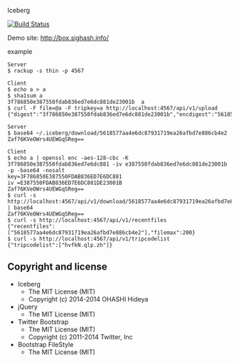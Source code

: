 Iceberg

[![Build Status](https://travis-ci.org/ohac/iceberg.svg?branch=master)](https://travis-ci.org/ohac/iceberg)

Demo site: http://box.sighash.info/

example

    Server
    $ rackup -s thin -p 4567

    Client
    $ echo a > a
    $ sha1sum a
    3f786850e387550fdab836ed7e6dc881de23001b  a
    $ curl -F file=@a -F tripkey=a http://localhost:4567/api/v1/upload
    {"digest":"3f786850e387550fdab836ed7e6dc881de23001b","encdigest":"5618577aa4e6dc87931719ea26afbd7e886cb4e2","tripcode":"hvfkN.qlp.zh"}

    Server
    $ base64 ~/.iceberg/download/5618577aa4e6dc87931719ea26afbd7e886cb4e2 
    Zaf76KVeOWrs4UEWGqSReg==

    Client
    $ echo a | openssl enc -aes-128-cbc -K 3f786850e387550fdab836ed7e6dc881 -iv e387550fdab836ed7e6dc881de23001b -p -base64 -nosalt
    key=3F786850E387550FDAB836ED7E6DC881
    iv =E387550FDAB836ED7E6DC881DE23001B
    Zaf76KVeOWrs4UEWGqSReg==
    $ curl -s http://localhost:4567/api/v1/download/5618577aa4e6dc87931719ea26afbd7e886cb4e2 | base64
    Zaf76KVeOWrs4UEWGqSReg==
    $ curl -s http://localhost:4567/api/v1/recentfiles
    {"recentfiles":["5618577aa4e6dc87931719ea26afbd7e886cb4e2"],"filemax":200}
    $ curl -s http://localhost:4567/api/v1/tripcodelist
    {"tripcodelist":["hvfkN.qlp.zh"]}

## Copyright and license

* Iceberg
  * The MIT License (MIT)
  * Copyright (c) 2014-2014 OHASHI Hideya
* jQuery
  * The MIT License (MIT)
* Twitter Bootstrap
  * The MIT License (MIT)
  * Copyright (c) 2011-2014 Twitter, Inc
* Bootstrap FileStyle
  * The MIT License (MIT)
